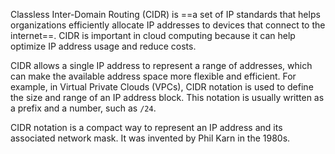 
Classless Inter-Domain Routing (CIDR) is ==a set of IP standards that helps organizations efficiently allocate IP addresses to devices that connect to the internet==. CIDR is important in cloud computing because it can help optimize IP address usage and reduce costs. 

CIDR allows a single IP address to represent a range of addresses, which can make the available address space more flexible and efficient. For example, in Virtual Private Clouds (VPCs), CIDR notation is used to define the size and range of an IP address block. This notation is usually written as a prefix and a number, such as `/24`. 

CIDR notation is a compact way to represent an IP address and its associated network mask. It was invented by Phil Karn in the 1980s.